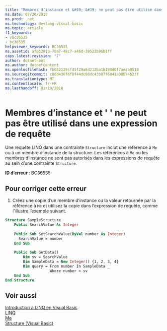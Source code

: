 ```yaml
---
title: "Membres d’instance et &#39; &#39; ne peut pas être utilisé dans une expression de requête"
ms.date: 07/20/2015
ms.prod: .net
ms.technology: devlang-visual-basic
ms.topic: article
f1_keywords:
- vbc36535
- bc36535
helpviewer_keywords: BC36535
ms.assetid: afb5281b-70a7-48c7-a46d-39522b96b1ff
caps.latest.revision: "7"
author: dotnet-bot
ms.author: dotnetcontent
ms.openlocfilehash: fb052129cf45f29a6d212ba1b198d0f7aeab0518
ms.sourcegitcommit: c0dd436f6f8f44dc80dc43b07f6841a00b74b23f
ms.translationtype: MT
ms.contentlocale: fr-FR
ms.lasthandoff: 01/19/2018
---
```

# <a name="instance-members-and-39me39-cannot-be-used-in-a-query-expression"></a>Membres d’instance et &#39; &#39; ne peut pas être utilisé dans une expression de requête
Une requête LINQ dans une contrainte `Structure` inclut une référence à `Me` ou à un membre d’instance de la structure. Les références à `Me` ou les membres d’instance ne sont pas autorisés dans les expressions de requête au sein d’une contrainte `Structure`.  
  
 **ID d’erreur :** BC36535  
  
## <a name="to-correct-this-error"></a>Pour corriger cette erreur  
  
1.  Créez une copie d’un membre d’instance ou la valeur retournée par la référence à `Me` et utilisez la copie dans l’expression de requête, comme l’illustre l’exemple suivant.  
  
```vb  
Structure SampleStructure  
    Public SearchValue As Integer  
  
    Public Sub SetSearchValue(ByVal number As Integer)  
      SearchValue = number  
    End Sub  
  
    Public Sub GetData()  
        Dim sv = SearchValue  
        Dim SampleData = New Integer() {1, 2, 3, 4}  
        Dim query = From number In SampleData _  
                    Where number < sv  
    End Sub  
End Structure  
```  
  
## <a name="see-also"></a>Voir aussi  
 [Introduction à LINQ en Visual Basic](../../visual-basic/programming-guide/language-features/linq/introduction-to-linq.md)  
 [LINQ](../../visual-basic/programming-guide/language-features/linq/index.md)  
 [Me](~/docs/visual-basic/programming-guide/program-structure/me-my-mybase-and-myclass.md#me)  
 [Structure (Visual Basic)](http://msdn.microsoft.com/library/263ce115-ac36-4c05-8cb7-0e0eead5c6d0)
